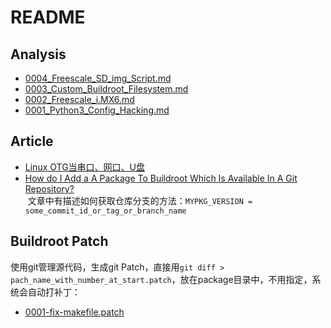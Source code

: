 # README

## Analysis

* [0004_Freescale_SD_img_Script.md](0004_Freescale_SD_img_Script.md)
* [0003_Custom_Buildroot_Filesystem.md](0003_Custom_Buildroot_Filesystem.md)
* [0002_Freescale_i.MX6.md](0002_Freescale_i.MX6.md)
* [0001_Python3_Config_Hacking.md](0001_Python3_Config_Hacking.md)

## Article

* [Linux OTG当串口、网口、U盘](http://www.cnblogs.com/zengjfgit/p/8270050.html)
* [How do I Add a A Package To Buildroot Which Is Available In A Git Repository?](https://stackoverflow.com/questions/8014991/how-do-i-add-a-a-package-to-buildroot-which-is-available-in-a-git-repository)  
  文章中有描述如何获取仓库分支的方法：`MYPKG_VERSION = some_commit_id_or_tag_or_branch_name`

## Buildroot Patch

使用git管理源代码，生成git Patch，直接用`git diff > pach_name_with_number_at_start.patch`，放在package目录中，不用指定，系统会自动打补丁：  
* [0001-fix-makefile.patch](customize/package/canopensocket/0001-fix-makefile.patch)


